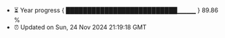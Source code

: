 - ⏳ Year progress { ██████████████████████████▁▁▁▁ } 89.86 %
- ⏰ Updated on Sun, 24 Nov 2024 21:19:18 GMT


